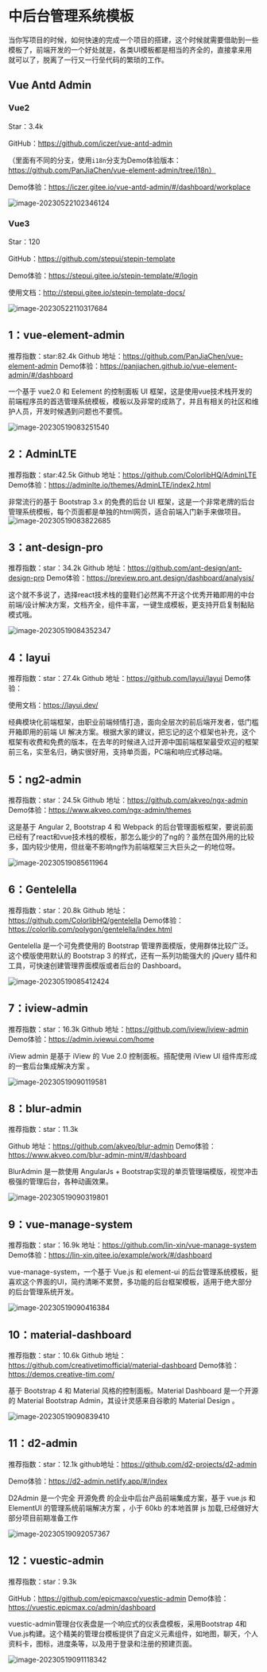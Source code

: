 # 中后台管理系统模板

当你写项目的时候，如何快速的完成一个项目的搭建，这个时候就需要借助到一些模板了，前端开发的一个好处就是，各类UI模板都是相当的齐全的，直接拿来用就可以了，脱离了一行又一行垒代码的繁琐的工作。

## Vue Antd Admin

### Vue2

Star：3.4k

GitHub：https://github.com/iczer/vue-antd-admin 

（里面有不同的分支，使用`i18n`分支为Demo体验版本：https://github.com/PanJiaChen/vue-element-admin/tree/i18n）

Demo体验：https://iczer.gitee.io/vue-antd-admin/#/dashboard/workplace

![image-20230522102346124](01.中后台管理系统模板.assets/image-20230522102346124.png)

### Vue3

Star：120

GitHub：https://github.com/stepui/stepin-template

Demo体验：https://stepui.gitee.io/stepin-template/#/login

使用文档：http://stepui.gitee.io/stepin-template-docs/

![image-20230522110317684](01.中后台管理系统模板.assets/image-20230522110317684.png)

## 1：vue-element-admin

推荐指数：star:82.4k
Github 地址：https://github.com/PanJiaChen/vue-element-admin
Demo体验：https://panjiachen.github.io/vue-element-admin/#/dashboard

一个基于 vue2.0 和 Eelement 的控制面板 UI 框架，这是使用vue技术栈开发的前端程序员的首选管理系统模板，模板以及非常的成熟了，并且有相关的社区和维护人员，开发时候遇到问题也不要慌。

![image-20230519083251540](01.中后台管理系统模板.assets/image-20230519083251540.png)



## 2：AdminLTE

推荐指数：star:42.5k
Github 地址：https://github.com/ColorlibHQ/AdminLTE
Demo体验：https://adminlte.io/themes/AdminLTE/index2.html

非常流行的基于 Bootstrap 3.x 的免费的后台 UI 框架，这是一个非常老牌的后台管理系统模板，每个页面都是单独的html网页，适合前端入门新手来做项目。
![image-20230519083822685](01.中后台管理系统模板.assets/image-20230519083822685.png)



## 3：ant-design-pro

推荐指数：star：34.2k
Github 地址：https://github.com/ant-design/ant-design-pro
Demo体验：https://preview.pro.ant.design/dashboard/analysis/

这个就不多说了，选择react技术栈的童鞋们必然离不开这个优秀开箱即用的中台前端/设计解决方案，文档齐全，组件丰富，一键生成模板，更支持开启复制黏贴模式哦。

![image-20230519084352347](01.中后台管理系统模板.assets/image-20230519084352347.png)



## 4：layui

推荐指数：star：27.4k
Github 地址：https://github.com/layui/layui
Demo体验：

使用文档：https://layui.dev/

经典模块化前端框架，由职业前端倾情打造，面向全层次的前后端开发者，低门槛开箱即用的前端 UI 解决方案。根据大家的建议，把忘记的这个框架也补充，这个框架有收费和免费的版本，在去年的时候进入过开源中国前端框架最受欢迎的框架前三名，实至名归，确实很好用，支持单页面，PC端和响应式移动端。



## 5：ng2-admin

推荐指数：star：24.5k
Github 地址：https://github.com/akveo/ngx-admin
Demo体验：https://www.akveo.com/ngx-admin/themes

这是基于 Angular 2, Bootstrap 4 和 Webpack 的后台管理面板框架，要说前面已经有了react和vue技术栈的模板，那怎么能少的了ng的？虽然在国外用的比较多，国内较少使用，但丝毫不影响ng作为前端框架三大巨头之一的地位呀。

![image-20230519085611964](01.中后台管理系统模板.assets/image-20230519085611964.png)



## 6：Gentelella

推荐指数：star：20.8k
Github 地址：https://github.com/ColorlibHQ/gentelella
Demo体验：https://colorlib.com/polygon/gentelella/index.html

Gentelella 是一个可免费使用的 Bootstrap 管理界面模版，使用群体比较广泛。这个模版使用默认的 Bootstrap 3 的样式，还有一系列功能强大的 jQuery 插件和工具，可快速创建管理界面模版或者后台的 Dashboard。

![image-20230519085412424](01.中后台管理系统模板.assets/image-20230519085412424.png)



## 7：iview-admin

推荐指数：star：16.3k
Github 地址：https://github.com/iview/iview-admin
Demo体验：https://admin.iviewui.com/home

iView admin 是基于 iView 的 Vue 2.0 控制面板。搭配使用 iView UI 组件库形成的一套后台集成解决方案 。

![image-20230519090119581](01.中后台管理系统模板.assets/image-20230519090119581.png)



## 8：blur-admin

推荐指数：star：11.3k

Github 地址：https://github.com/akveo/blur-admin
Demo体验：https://www.akveo.com/blur-admin-mint/#/dashboard

BlurAdmin 是一款使用 AngularJs + Bootstrap实现的单页管理端模版，视觉冲击极强的管理后台，各种动画效果。

![image-20230519090319801](01.中后台管理系统模板.assets/image-20230519090319801.png)



## 9：vue-manage-system

推荐指数：star：16.9k
地址：https://github.com/lin-xin/vue-manage-system
Demo体验：https://lin-xin.gitee.io/example/work/#/dashboard

vue-manage-system，一个基于 Vue.js 和 element-ui 的后台管理系统模板，挺喜欢这个界面的UI，简约清晰不累赘，多功能的后台框架模板，适用于绝大部分的后台管理系统开发。

![image-20230519090416384](01.中后台管理系统模板.assets/image-20230519090416384.png)



## 10：material-dashboard

推荐指数：star：10.6k
Github 地址：https://github.com/creativetimofficial/material-dashboard
Demo体验：https://demos.creative-tim.com/

基于 Bootstrap 4 和 Material 风格的控制面板。Material Dashboard 是一个开源的 Material Bootstrap Admin，其设计灵感来自谷歌的 Material Design 。

![image-20230519090839410](01.中后台管理系统模板.assets/image-20230519090839410.png)



## 11：d2-admin

推荐指数：star：12.1k
github地址：https://github.com/d2-projects/d2-admin

Demo体验：https://d2-admin.netlify.app/#/index

D2Admin 是一个完全 开源免费 的企业中后台产品前端集成方案，基于 vue.js 和 ElementUI 的管理系统前端解决方案 ，小于 60kb 的本地首屏 js 加载,已经做好大部分项目前期准备工作

![image-20230519092057367](01.中后台管理系统模板.assets/image-20230519092057367.png)

## 12：vuestic-admin

推荐指数：star：9.3k

GitHub：https://github.com/epicmaxco/vuestic-admin
Demo体验：https://vuestic.epicmax.co/admin/dashboard

vuestic-admin管理台仪表盘是一个响应式的仪表盘模板，采用Bootstrap 4和Vue.js构建。这个精美的管理台模板提供了自定义元素组件，如地图，聊天，个人资料卡，图标，进度条等，以及用于登录和注册的预建页面。

![image-20230519091118342](01.中后台管理系统模板.assets/image-20230519091118342.png)